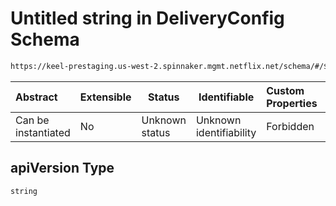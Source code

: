 # Untitled string in DeliveryConfig Schema

```txt
https://keel-prestaging.us-west-2.spinnaker.mgmt.netflix.net/schema/#/$defs/Resource/properties/apiVersion
```




| Abstract            | Extensible | Status         | Identifiable            | Custom Properties | Additional Properties | Access Restrictions | Defined In                                                    |
| :------------------ | ---------- | -------------- | ----------------------- | :---------------- | --------------------- | ------------------- | ------------------------------------------------------------- |
| Can be instantiated | No         | Unknown status | Unknown identifiability | Forbidden         | Allowed               | none                | [keel.schema.json\*](keel.schema.json "open original schema") |

## apiVersion Type

`string`
